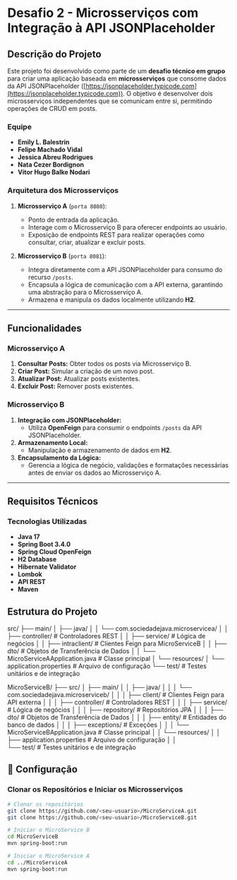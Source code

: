 # Desafio 2 - Microsserviços com Integração à API JSONPlaceholder

## Descrição do Projeto

Este projeto foi desenvolvido como parte de um **desafio técnico em grupo** para criar uma aplicação baseada em **microsserviços** que consome dados da API JSONPlaceholder ([https://jsonplaceholder.typicode.com](https://jsonplaceholder.typicode.com)). O objetivo é desenvolver dois microsserviços independentes que se comunicam entre si, permitindo operações de CRUD em posts.
### Equipe
- **Emily L. Balestrin**  
- **Felipe Machado Vidal**  
- **Jessica Abreu Rodrigues**  
- **Nata Cezer Bordignon**  
- **Vitor Hugo Balke Nodari**
  
### Arquitetura dos Microsserviços

1. **Microsserviço A** (`porta 8080`):  
   - Ponto de entrada da aplicação.  
   - Interage com o Microsserviço B para oferecer endpoints ao usuário.  
   - Exposição de endpoints REST para realizar operações como consultar, criar, atualizar e excluir posts.

2. **Microsserviço B** (`porta 8081`):  
   - Integra diretamente com a API JSONPlaceholder para consumo do recurso `/posts`.  
   - Encapsula a lógica de comunicação com a API externa, garantindo uma abstração para o Microsserviço A.  
   - Armazena e manipula os dados localmente utilizando **H2**.

---

## Funcionalidades

### Microsserviço A
1. **Consultar Posts:** Obter todos os posts via Microsserviço B.  
2. **Criar Post:** Simular a criação de um novo post.  
3. **Atualizar Post:** Atualizar posts existentes.  
4. **Excluir Post:** Remover posts existentes.  

### Microsserviço B
1. **Integração com JSONPlaceholder:**  
   - Utiliza **OpenFeign** para consumir o endpoints `/posts` da API JSONPlaceholder.  
2. **Armazenamento Local:**  
   - Manipulação e armazenamento de dados em **H2**.  
3. **Encapsulamento da Lógica:**  
   - Gerencia a lógica de negócio, validações e formatações necessárias antes de enviar os dados ao Microsserviço A.

---

## Requisitos Técnicos

### Tecnologias Utilizadas
- **Java 17**  
- **Spring Boot 3.4.0**  
- **Spring Cloud OpenFeign**  
- **H2 Database**  
- **Hibernate Validator**  
- **Lombok**  
- **API REST**
- **Maven**


## **Estrutura do Projeto**  

src/
├── main/
│   ├── java/
│   │   └── com.sociedadejava.microservicea/
│   │       ├── controller/         # Controladores REST
│   │       ├── service/            # Lógica de negócios
│   │       ├── intraclient/        # Clientes Feign para MicroServiceB
│   │       ├── dto/                # Objetos de Transferência de Dados
│   │       └── MicroServiceAApplication.java # Classe principal
│   └── resources/
│       └── application.properties  # Arquivo de configuração
└── test/                            # Testes unitários e de integração


MicroServiceB/
├── src/
│   ├── main/
│   │   ├── java/
│   │   │   └── com.sociedadejava.microserviceb/
│   │   │       ├── client/          # Clientes Feign para API externa
│   │   │       ├── controller/      # Controladores REST
│   │   │       ├── service/         # Lógica de negócios
│   │   │       ├── repository/      # Repositórios JPA
│   │   │       ├── dto/             # Objetos de Transferência de Dados
│   │   │       ├── entity/          # Entidades do banco de dados
│   │  │        ├── exceptions/     # Exceções
│   │   │       └── MicroServiceBApplication.java # Classe principal
│   │   └── resources/
│   │       ├── application.properties       # Arquivo de configuração
│   │  
└── test/                                    # Testes unitários e de integração


## 🔧 Configuração  


### **Clonar os Repositórios e Iniciar os Microsserviços**
```bash
# Clonar os repositórios
git clone https://github.com/<seu-usuario>/MicroServiceA.git
git clone https://github.com/<seu-usuario>/MicroServiceB.git

# Iniciar o MicroService B
cd MicroServiceB
mvn spring-boot:run

# Iniciar o MicroService A
cd ../MicroServiceA
mvn spring-boot:run


